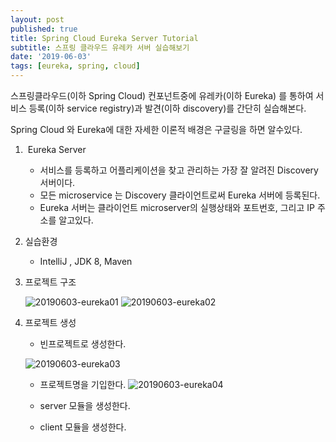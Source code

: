 ```yaml
---
layout: post
published: true
title: Spring Cloud Eureka Server Tutorial
subtitle: 스프링 클라우드 유레카 서버 실습해보기
date: '2019-06-03'
tags: [eureka, spring, cloud]
---
```


스프링클라우드(이하 Spring Cloud) 컨포넌트중에 유레카(이하 Eureka) 를 통하여 서비스 등록(이하 service registry)과 발견(이하 discovery)를 간단히 실습해본다.  

Spring Cloud 와 Eureka에 대한 자세한 이론적 배경은 구글링을 하면 알수있다.



1. ​	Eureka Server
   - 서비스를 등록하고 어플리케이션을 찾고 관리하는 가장 잘 알려진 Discovery 서버이다.
   - 모든 microservice 는  Discovery 클라이언트로써 Eureka 서버에 등록된다.
   - Eureka 서버는 클라이언트 microserver의 실행상태와 포트번호, 그리고 IP 주소를 알고있다.
   
   
   
2. 실습환경
  
   - IntelliJ , JDK 8, Maven
  
  
  
3. 프로젝트 구조

   ![20190603-eureka01](/Users/red/pro/github-blog/img/20190603-eureka01.png)
   ![20190603-eureka02](/Users/red/pro/github-blog/img/20190603-eureka02.png)

4. 프로젝트 생성

   - 빈프로젝트로 생성한다.

   ![20190603-eureka03](/Users/red/pro/github-blog/img/20190603-eureka03.png)

   - 프로젝트명을 기입한다.
     ![20190603-eureka04](/Users/red/pro/github-blog/img/20190603-eureka04.png)
   
   - server 모듈을 생성한다.  
   
     
   
   - client 모듈을 생성한다.   
